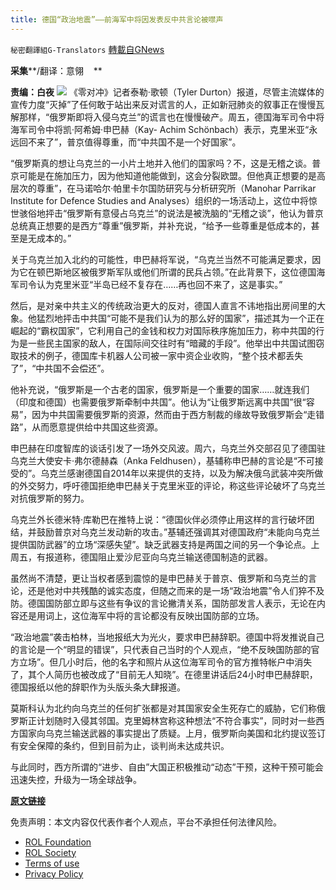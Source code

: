 ```yaml
---
title: 德国“政治地震”——前海军中将因发表反中共言论被噤声
---
```

`秘密翻譯組G-Translators` [轉載自GNews](https://gnews.org/zh-hans/1898931/)

**采集****/翻译：意翎    **

**责编：白夜**
![](https://assets.gnews.org/wp-content/uploads/2022/01/image-1901.png)
《零对冲》记者泰勒·歌顿（Tyler Durton）报道，尽管主流媒体的宣传力度“灭掉”了任何敢于站出来反对谎言的人，正如新冠肺炎的叙事正在慢慢瓦解那样，“俄罗斯即将入侵乌克兰”的谎言也在慢慢破产。周五，德国海军司令中将海军司令中将凯·阿希姆·申巴赫（Kay- Achim Schönbach）表示，克里米亚“永远回不来了”，普京值得尊重，而“中共国不是一个好国家”。

“俄罗斯真的想让乌克兰的一小片土地并入他们的国家吗？不，这是无稽之谈。普京可能是在施加压力，因为他知道他能做到，这会分裂欧盟。但他真正想要的是高层次的尊重”，在马诺哈尔·帕里卡尔国防研究与分析研究所（Manohar Parrikar Institute for Defence Studies and Analyses）组织的一场活动上，这位中将惊世骇俗地抨击“俄罗斯有意侵占乌克兰”的说法是被洗脑的“无稽之谈”，他认为普京总统真正想要的是西方“尊重”俄罗斯，并补充说，“给予一些尊重是低成本的，甚至是无成本的。”

关于乌克兰加入北约的可能性，申巴赫将军说，“乌克兰当然不可能满足要求，因为它在顿巴斯地区被俄罗斯军队或他们所谓的民兵占领。”在此背景下，这位德国海军司令认为克里米亚“半岛已经不复存在……再也回不来了，这是事实。”

然后，是对亲中共主义的传统政治更大的反对，德国人直言不讳地指出房间里的大象。他猛烈地抨击中共国“可能不是我们认为的那么好的国家”，描述其为一个正在崛起的“霸权国家”，它利用自己的金钱和权力对国际秩序施加压力，称中共国的行为是一些民主国家的敌人，在国际间交往时有“暗藏的手段”。他举出中共国试图窃取技术的例子，德国库卡机器人公司被一家中资企业收购，“整个技术都丢失了”，“中共国不会偿还”。

他补充说，“俄罗斯是一个古老的国家，俄罗斯是一个重要的国家……就连我们（印度和德国）也需要俄罗斯牵制中共国”。他认为“让俄罗斯远离中共国”很“容易”，因为中共国需要俄罗斯的资源，然而由于西方制裁的缘故导致俄罗斯会“走错路”，从而愿意提供给中共国这些资源。

申巴赫在印度智库的谈话引发了一场外交风波。周六，乌克兰外交部召见了德国驻乌克兰大使安卡·弗尔德赫森（Anka Feldhusen），基辅称申巴赫的言论是“不可接受的”。乌克兰感谢德国自2014年以来提供的支持，以及为解决俄乌武装冲突所做的外交努力，呼吁德国拒绝申巴赫关于克里米亚的评论，称这些评论破坏了乌克兰对抗俄罗斯的努力。

乌克兰外长德米特·库勒巴在推特上说：“德国伙伴必须停止用这样的言行破坏团结，并鼓励普京对乌克兰发动新的攻击。”基辅还强调其对德国政府“未能向乌克兰提供国防武器”的立场“深感失望”。缺乏武器支持是两国之间的另一个争论点。上周五，有报道称，德国阻止爱沙尼亚向乌克兰输送德国制造的武器。

虽然尚不清楚，更让当权者感到震惊的是申巴赫关于普京、俄罗斯和乌克兰的言论，还是他对中共残酷的诚实态度，但随之而来的是一场“政治地震”令人们猝不及防。德国国防部立即与这些有争议的言论撇清关系，国防部发言人表示，无论在内容还是用词上，这位海军中将的言论都没有反映出国防部的立场。

“政治地震”袭击柏林，当地报纸大为光火，要求申巴赫辞职。德国中将发推说自己的言论是一个“明显的错误”，只代表自己当时的个人观点，“绝不反映国防部的官方立场”。但几小时后，他的名字和照片从这位海军司令的官方推特帐户中消失了，其个人简历也被改成了“目前无人知晓”。在德里讲话后24小时申巴赫辞职，德国报纸以他的辞职作为头版头条大肆报道。

莫斯科认为北约向乌克兰的任何扩张都是对其国家安全生死存亡的威胁，它们称俄罗斯正计划随时入侵其邻国。克里姆林宫称这种想法“不符合事实”，同时对一些西方国家向乌克兰输送武器的事实提出了质疑。上月，俄罗斯向美国和北约提议签订有安全保障的条约，但到目前为止，谈判尚未达成共识。

与此同时，西方所谓的“进步、自由”大国正积极推动“动态”干预，这种干预可能会迅速失控，升级为一场全球战争。

**[原文链接](https://www.zerohedge.com/markets/germany-roiled-political-earthquake-navy-chief-resigns-after-saying-putin-deserves-respect)**

 

免责声明：本文内容仅代表作者个人观点，平台不承担任何法律风险。

- [ROL Foundation](https://rolfoundation.org/)
- [ROL Society](https://rolsociety.org/)
- [Terms of use](https://gnews.org/terms-of-use-3/)
- [Privacy Policy](https://gnews.org/privacy-policy/)
